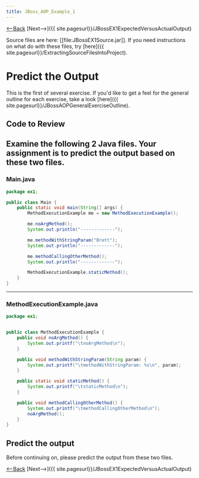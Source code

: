 ```yaml
---
title: JBoss_AOP_Example_1
---
```

[<--Back]({{_site.pagesurl}}/JBoss_AOP_Example_1) [Next-->]({{ site.pagesurl}}/JBossEX1ExpectedVersusActualOutput)

Source files are here: [[file:JBossEX1Source.jar]]. If you need instructions on what do with these files, try [here]({{ site.pagesurl}}/ExtractingSourceFilesIntoProject).

# Predict the Output
This is the first of several exercise. If you'd like to get a feel for the general outline for each exercise, take a look [here]({{ site.pagesurl}}/JBossAOPGeneralExerciseOutline).

## Code to Review
Examine the following 2 Java files. Your assignment is to predict the output based on these two files.
----
### Main.java
```java
package ex1;

public class Main {
	public static void main(String[] args) {
		MethodExecutionExample me = new MethodExecutionExample();

		me.noArgMethod();
		System.out.println("-------------");

		me.methodWithStringParam("Brett");
		System.out.println("-------------");

		me.methodCallingOtherMethod();
		System.out.println("-------------");

		MethodExecutionExample.staticMethod();
	}
}
```
----
### MethodExecutionExample.java
```java
package ex1;


public class MethodExecutionExample {
	public void noArgMethod() {
		System.out.printf("\tnoArgMethod\n");
	}

	public void methodWithStringParam(String param) {
		System.out.printf("\tmethodWithStringParam: %s\n", param);
	}

	public static void staticMethod() {
		System.out.printf("\tstaticMethod\n");
	}

	public void methodCallingOtherMethod() {
		System.out.printf("\tmethodCallingOtherMethod\n");
		noArgMethod();
	}
}
```

## Predict the output
Before continuing on, please predict the output from these two files.

[<--Back]({{_site.pagesurl}}/JBoss_AOP_Example_1) [Next-->]({{ site.pagesurl}}/JBossEX1ExpectedVersusActualOutput)
